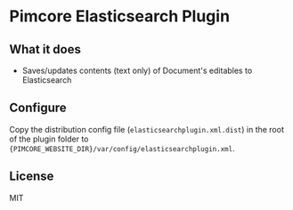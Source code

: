 # Pimcore Elasticsearch Plugin

## What it does

* Saves/updates contents (text only) of Document's editables to Elasticsearch
 
## Configure

Copy the distribution config file (`elasticsearchplugin.xml.dist`) in the root of the plugin folder 
to `{PIMCORE_WEBSITE_DIR}/var/config/elasticsearchplugin.xml`.

## License

MIT

